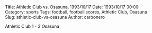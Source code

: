 Title: Athletic Club vs. Osasuna, 1993/10/17
Date: 1993/10/17 00:00
Category: sports
Tags: football, football scores, Athletic Club, Osasuna
Slug: athletic-club-vs-osasuna
Author: carbonero


Athletic Club 1 - 2 Osasuna
